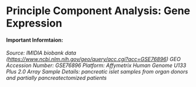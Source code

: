 # Principle Component Analysis: Gene Expression

#### Important Informtaion:
*Source: IMIDIA biobank data (https://www.ncbi.nlm.nih.gov/geo/query/acc.cgi?acc=GSE76896)*
*GEO Accession Number: GSE76896*
*Platform: Affymetrix Human Genome U133 Plus 2.0 Array*
*Sample Details: pancreatic islet samples from organ donors and partially pancreatectomized patients*

#### 
